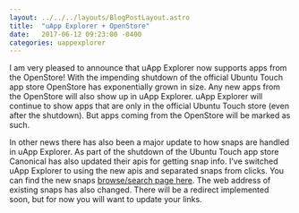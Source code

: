 ```yaml
---
layout: ../../../layouts/BlogPostLayout.astro
title:  "uApp Explorer + OpenStore"
date:   2017-06-12 09:23:00 -0400
categories: uappexplorer
---
```


I am very pleased to announce that uApp Explorer now supports apps from the
OpenStore! With the impending shutdown of the official Ubuntu Touch app store
OpenStore has exponentially grown in size. Any new apps from the OpenStore will
also show up in uApp Explorer. uApp Explorer will continue to show apps that
are only in the official Ubuntu Touch store (even after the shutdown). But apps
coming from the OpenStore will be marked as such.

In other news there has also been a major update to how snaps are handled in
uApp Explorer. As part of the shutdown of the Ubuntu Touch app store Canonical
has also updated their apis for getting snap info. I've switched uApp Explorer
to using the new apis and separated snaps from clicks. You can find the new
snaps [browse/search page here](https://uappexplorer.com/snaps). The web
address of existing snaps has also changed. There will be a redirect implemented
soon, but for now you will want to update your links.
